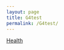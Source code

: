 ```yaml
---
layout: page
title: G4test
permalink: /G4test/
---
```


<a href="servicedesign/health.md" target="_blank">Health</a>


